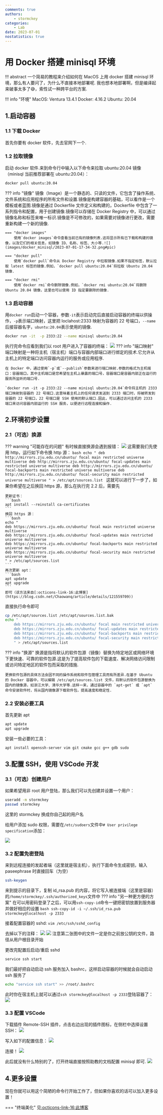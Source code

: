 ```yaml
---
comments: true
authors:
    - stormckey
categories:
    - Lab
date: 2023-07-01
nostatistics: true
---
```


# 用 Docker 搭建 minisql 环境
!!! abstract
    一个简易的教程来介绍如何在 MacOS 上用 docker 搭建 minisql 环境，那么有人要问了，为什么不直接本地部署呢.
    我也想本地部署啊，但是编译起来破事太多了😅，索性试一种跨平台的方案.
<!-- more -->


!!! info "环境"
    MacOS: Ventura 13.4.1
    Docker: 4.16.2
    Ubuntu: 20.04

## 1.启动容器

### 1.1 下载 Docker
首先你要有 docker 软件，先去官网下一个.

### 1.2 拉取镜像
启动 docker 软件.来到命令行中输入以下命令来拉取 ubuntu:20.04 镜像（minisql 当前推荐部署在 ubuntu:20.04）：
```bash
docker pull ubuntu:20.04
```
??? info "镜像"
    镜像（Image）是一个静态的、只读的文件，它包含了操作系统、文件系统和应用程序的所有文件和设置.镜像是构建容器的基础，可以看作是一个模板或者蓝图.镜像是通过 Dockerfile 文件定义和构建的，Dockerfile 中包含了一系列指令和配置，用于创建镜像.镜像可以存储在 Docker Registry 中，可以通过镜像名称和标签来唯一标识.镜像是不可修改的，如果需要对镜像进行更改，需要重新构建一个新的镜像.

    === "docker images"
        使用`docker images`命令查看当前已有的镜像列表.这将显示所有已下载和构建的镜像，以及它们的相关信息，如镜像 ID、名称、标签、大小等.![](images/docker_minisql/2023-07-01-17-34-32.png#pic)

    === "docker pull"
        使用`docker pull`命令从 Docker Registry 中拉取镜像.如果不指定标签，默认拉取 latest 标签的镜像.例如，`docker pull ubuntu:20.04`将拉取 Ubuntu 20.04 镜像.

    === "docker rmi"
        使用`docker rmi`命令删除镜像.例如，`docker rmi ubuntu:20.04`将删除 Ubuntu 20.04 镜像，这里也可以使用 ID 指定要删除的镜像.

### 1.3 启动容器
用`docker run`启动一个容器，参数`-it`表示启动完后直接启动容器的终端以供操作，`-p`表示端口映射，这里把 loclahost:2333 映射为容器的 22 号端口，`--name`后接容器名字，`ubuntu:20.04`表示使用的镜像.
```bash
docker run -it  -p 2333:22 --name minisql ubuntu:20.04
```
执行完命令应看到我们以 root 用户进入了容器的终端：
![](images/docker_minisql/2023-07-01-19-33-57.png#pic)
??? info "端口映射"
    端口映射是一种将主机（宿主机）端口与容器内部端口进行绑定的技术.它允许从主机上的特定端口访问容器内运行的服务或应用程序.

    在 Docker 中，通过使用`-p`或`--publish`参数来进行端口映射.参数的格式为主机端口：容器端口，其中主机端口是您希望在主机上暴露的端口号，容器端口是容器内部正在运行的服务所监听的端口号.

    `docker run -it -p 2333:22 --name minisql ubuntu:20.04`命令将主机的 2333 端口映射到容器的 22 号端口.这意味着主机上的任何请求发送到 2333 端口时，将被转发到容器的 22 号端口，22 号端口是 SSH 使用的默认端口.因此，可以通过访问主机的 2333 端口来访问容器内部运行的 SSH 服务，以便进行远程连接和操作.

## 2.环境初步设置

### 2.1（可选）换源
??? warning "可能存在的问题"
    有时候直接换源会遇到报错：
    ![](images/docker_minisql/2023-07-01-19-42-06.png#pic)
    这需要我们先使用 http，运行如下命令换 http 源：
    ```bash
    echo "
    deb http://mirrors.zju.edu.cn/ubuntu/ focal main restricted universe multiverse
    deb http://mirrors.zju.edu.cn/ubuntu/ focal-updates main restricted universe multiverse
    deb http://mirrors.zju.edu.cn/ubuntu/ focal-backports main restricted universe multiverse
    deb http://mirrors.zju.edu.cn/ubuntu/ focal-security main restricted universe multiverse
    " > /etc/apt/sources.list
    ```
    这就可以进行下一步了，如果你希望在之后换回 https 源，那么在执行完 2.2 后，需要先

    更新证书：
    ```bash
    apt install --reinstall ca-certificates
    ```
    换回 https 源：
    ```bash
    echo "
    deb https://mirrors.zju.edu.cn/ubuntu/ focal main restricted universe multiverse
    deb https://mirrors.zju.edu.cn/ubuntu/ focal-updates main restricted universe multiverse
    deb https://mirrors.zju.edu.cn/ubuntu/ focal-backports main restricted universe multiverse
    deb https://mirrors.zju.edu.cn/ubuntu/ focal-security main restricted universe multiverse
    " > /etc/apt/sources.list
    ```
    再次更新 apt：
    ```bash
    apt update
    apt upgrade
    ```
    即可（该方法来自[:octicons-link-16:此博客](https://blog.csdn.net/Chaowanq/article/details/121559709))
直接执行命令即可
```bash
cp /etc/apt/sources.list /etc/apt/sources.list.bak
echo "
    deb https://mirrors.zju.edu.cn/ubuntu/ focal main restricted universe multiverse
    deb https://mirrors.zju.edu.cn/ubuntu/ focal-updates main restricted universe multiverse
    deb https://mirrors.zju.edu.cn/ubuntu/ focal-backports main restricted universe multiverse
    deb https://mirrors.zju.edu.cn/ubuntu/ focal-security main restricted universe multiverse
    " > /etc/apt/sources.list
```
??? info "换源"
    换源是指将默认的软件包源（镜像）替换为特定地区或网络环境下更快速、可靠的软件包源.这是为了提高软件包的下载速度、解决网络访问限制或访问特定地区的软件包而采取的措施.

    更换软件包源的具体方法会因不同的操作系统和软件包管理工具而有所差异.在基于 Ubuntu 的 Docker 容器中，可以编辑 /etc/apt/sources.list 文件，将默认的软件包源替换为国内的镜像源，如浙江大学、清华大学等.这样一来，通过容器中的 `apt-get` 或 `apt` 命令安装软件时，将从国内镜像源下载软件包，提高速度和稳定性.

### 2.2 安装必要工具
首先更新 apt
```bash
apt update
apt upgrade
```

安装一些必要的工具：
```bash
apt install openssh-server vim git cmake gcc g++ gdb sudo
```

## 3.配置 SSH，使用 VSCode 开发

### 3.1（可选）创建用户

如果希望用非 root 用户登陆，那么我们可以先创建并设置一个用户：
```bash
useradd -m stormckey
passwd stormckey
```
这里的 stormckey 换成你自己起的用户名

给用户添加 sudo 权限，需要在`/etc/sudoers`文件中`# User privilege specification`添加：

![](images/docker_minisql/2023-07-01-21-25-52.png#pic)

### 3.2 配置免密登陆
来到远程连接的发起者端（这里就是宿主机），执行下面命令生成密钥，输入 paseephrase 时直接回车（为空）
```bash
ssh-keygen
```
来到提示的目录下，复制 id_rsa.pub 的内容，将它写入被连接端（这里是容器）的`/home/stormckey/.ssh/authorized_keys`文件中
??? info "另一种更方便的方案"
    在可以用密码登录了之后，可以用`ssh-copy-id`命令一键把密钥放置到服务器并做好相应的设置
    ```bash
    ssh-copy-id -i ~/.ssh/id_rsa.pub stormckey@localhost -p 2333
    ```


接着配置容器的 sshd:
`vim /etc/ssh/sshd_config`

去掉以下的注释：
![](images/docker_minisql/2023-07-01-20-23-02.png#pic)
![](images/docker_minisql/2023-07-01-20-23-44.png#pic)
注意第二张图中的文件一定是你之前放公钥的文件，路径从用户根目录开始

更改完配置后启动/重启 sshd
```bash
service ssh start
```
我们最好把自动启动 ssh 服务加入 bashrc，这样启动容器的时候就会自动启动 ssh 服务了
```bash
echo "service ssh start" >> /root/.bashrc
```

此时你在宿主机上就可以通过`ssh stormckey@localhost -p 2333`登陆容器了：
![](images/docker_minisql/2023-07-01-20-42-07.png#pic)

### 3.3 配置 VSCode

下载插件 Remote-SSH 插件，点击右边出现的插件图标，在侧栏中选择设置 SSH：
![](images/docker_minisql/2023-07-01-20-43-59.png#pic)

写入如下的配置信息：
![](images/docker_minisql/2023-07-01-20-44-56.png#pic)

连接！
![](images/docker_minisql/2023-07-01-20-45-37.png#pic)

此后就没有什么特别的了，打开终端直接按照助教的文档配置 minisql 即可.
![](images/docker_minisql/2023-07-01-20-52-01.png#pic)

## 4.更多设置

现在你就可以用这个简陋的命令行开始工作了，但如果你喜欢的话可以加入更多设置！

=== "终端美化"
    见[:octicons-link-16:此博客](https://stormckey.github.io/Blog/wsl_config/)






